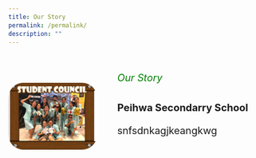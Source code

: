 ```yaml
---
title: Our Story
permalink: /permalink/
description: ""
---
```


<div style="display: flex; align-items: center; justify-content: center; width:100%;" class="container">
      <div style="width:50%;" class="image">
        <img style="border-radius: 30px;margin-top:60px;width:100%;" src="/images/AlbumStudCounsellor3.jpeg">
      </div>
      <div style="font-size: 20px; padding-left: 40px; float: left;width:80%;" class="text">
               <h6 style="color:green;">Our Story</h6>
				<h4 style="margin-top:-10px;">Peihwa Secondarry School</h4>
				<p style="margin-top:-5px;">snfsdnkagjkeangkwg</p>
      </div>
    </div>